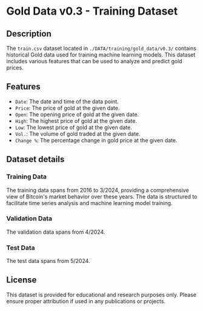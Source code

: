 # Gold Data v0.3 - Training Dataset

## Description

The `train.csv` dataset located in `./DATA/training/gold_data/v0.3/` contains historical Gold data used for training machine learning models. This dataset includes various features that can be used to analyze and predict gold prices.

## Features

- `Date`: The date and time of the data point.
- `Price`: The price of gold at the given date.
- `Open`: The opening price of gold at the given date.
- `High`: The highest price of gold at the given date.
- `Low`: The lowest price of gold at the given date.
- `Vol.`: The volume of gold traded at the given date.
- `Change %`: The percentage change in gold price at the given date.

## Dataset details

### Training Data

The training data spans from 2016 to 3/2024, providing a comprehensive view of Bitcoin's market behavior over these years. The data is structured to facilitate time series analysis and machine learning model training.

### Validation Data

The validation data spans from 4/2024.

### Test Data

The test data spans from 5/2024.

## License

This dataset is provided for educational and research purposes only. Please ensure proper attribution if used in any publications or projects.
